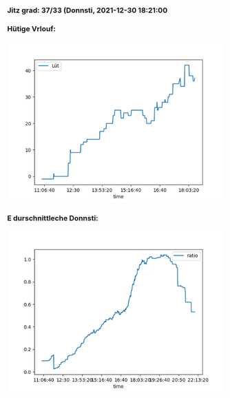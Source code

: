 ### Jitz grad: 37/33 (Donnsti, 2021-12-30 18:21:00

### Hütige Vrlouf:
![Graph](Today.png)

### E durschnittleche Donnsti:
![Graph](Donnsti.png)